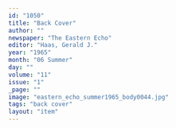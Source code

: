 ```yaml
---
id: "1050"
title: "Back Cover"
author: ""
newspaper: "The Eastern Echo"
editor: "Haas, Gerald J."
year: "1965"
month: "06 Summer"
day: ""
volume: "11"
issue: "1"
_page: ""
image: "eastern_echo_summer1965_body0044.jpg"
tags: "back cover"
layout: "item"
---
```


